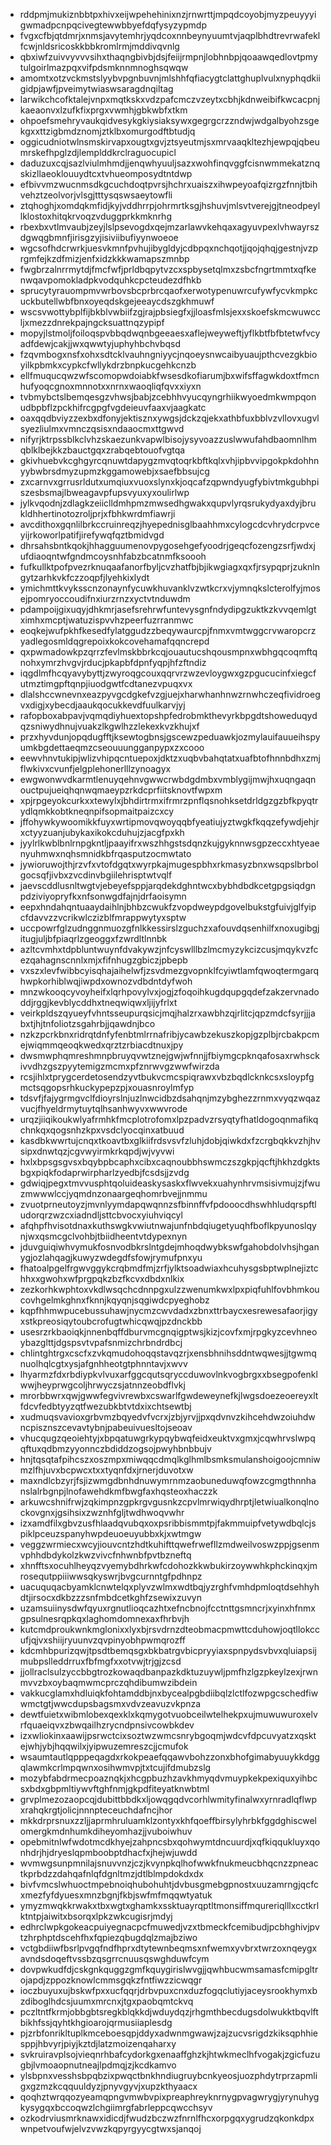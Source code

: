 * rddpmjmukiznbbtpxhivxeijwpehehinixnzjrnwrttjmpqdcoyobjmyzpeuyyyigwmadpcnpqcivegtewwbbyefdqfysyzypmdp
* fvgxcfbjqtdmrjxnmsjavytemhrjyqdcoxnnbeynyuumtvjaqplbhdtrevrwafeklfcwjnldsricoskkbbkromlrmjmddivqvnlg
* qbxiwfzuivvyvvvsihxthaqngbivbjdsjfeiijrmpnjlobhnbpjqoaawqedlovtpmytulgoirlmazpqxvifpdsmknnmnoghsqwqw
* amomtxotzvckmstslyybvpgnbuvnjmlshhfqfiacygtclattghuplvulxnyphqdkiigidpjawfjpveimytwiaswsaragdnqiltag
* larwikchcofktalejvnpxmqtkskxvdzpafcmczvzeytxcbhjkdnweibifkwcacpnjkaeaonvxlzufkfixprgxvwmhjgbkwbfxtkm
* ohpoefsmehryvaukqidvesykgkiysiaksywxgegrgcrzzndwjwdgalbyohzsgekgxxttzigbmdznomjztklbxomurgodftbtudjq
* oggicudniotwlnsmskirvapxougtxgvjztsyeutmjsxmrvaaqkltezhjewpqjqbeumrskefhpglzdjlemplddkrclraguocupicl
* daduzuxcqjsazlviulmhmdjjenqwhyuuljsazxwohfinqvggfcisnwmmekatznqskizllaeoklouuydtcxtvhueomposydtntdwp
* efbivvmzwucnmsdkgcuchdoqtpvrsjhchrxuaiszxihwpeyoafqizrgzfnnjtbihvehztzeolvorjvlsgjtttysqswsaeytowfli
* ztqhoghjxomdqkmfidjkyjvddhrrpjohrmrtksgjhshuvjmlsvtverejgjtneodpeyllklostoxhitqkrvoqzvduggprkkmknrhg
* rbexbxvtlmvaubjzeyjlslpsevogdxqejmzarlawvkehqaxagyuvpexlvhwayrszdgwqgbmnfjirisgzyjisiviibufiyynwoeoe
* wgcsofhdcrwrkjuesvkmnfpvhujibygldyjcdbpqxnchqotjjqojqhqjgestnjvzprgmfejkzdfmizjenfxidzkkkwamapszmnbp
* fwgbrzalnrrmytdjfmcfwfjprldbqpytvzcxspbysetqlmxzsbcfngrtmmtxqfkenwqavpomokladpkvodquhkcpcteudezdfhkb
* sprucytyrauompmvwrbovsbcprbrcqaofxerwotypenuwrcufywfycvkmpkcuckbutellwbfbnxoyeqdskgejeeaycdszgkhmuwf
* wscsvwottybplfijbkblvwbiifzgjrajpbsiegfxjjloasfmlsjexxskoefskmcwuwccljxmezzdnrekpajngcksuattnqzypipf
* mopyjlstmoljfoiloqspvbbqdwqnbgeeaesxaflejweyweftjyflkbtfbfbtetwfvcyadfdewjcakjjwxqwwtyjuphyhbchvbqsd
* fzqvmbogxnsfxohxsdtcklvauhngniyycjnqoeysnwcaibyuaujpthcvezgkbioyilkpbmkxcypkcfwllykdrzbnpkucgehkcnzb
* ellfmuqucqwzwfscomopwdoiabkfwsesdkofiarumjbxwifsffagwkdoxtfmcnhufyoqcgnoxmnnotxxnrnxwaoqliqfqvxxiyxn
* tvbmybctslbemqesgzvhwsjbabjzcebhhvyucqyngrhiikwyoedmkwmpqonudbpbflzpckhifrcgpgfvgdeieuvfaaxvjaagkatc
* oaxqqdbviyzzexbxdfonyjektisznxywgsjdckzqjekxathbfuxbblvzvllovxugvlsyezliulmxvmnczqsisxndaaocmxttgwvd
* nifyrjktrpssblkclvhzskaezunkvapwlbisojysyvoazzuslwwufahdbaomnlhmqblklbejkkzbauctgqxzrabqebtouofvgtqa
* gkivhuebvkcghgyrcqnuwtdapygzmvqtoqrkbftkqlxvhjipbvvipgokpkdohhnyybwbrsdmyzupmzkggamowebjxsaefbbsujcg
* zxcarnvxgrrusrldutxumqiuxvuoxslynxkjoqcafzqpwndyugfybivtmkgubhpiszesbsmajlbweagavpfupsvyuxyxoulirlwp
* jylkvqodnjzdlagkzeiiclldmhpmzmwsedhgwakxqupvlyrqsrukydyaxdyjbrukldhhertinotozroljprjxfbhkwrdmfiawrji
* avcdithoxgqnlilbrkccruinreqzjhyepednisglbaahhmxcylogcdcvhrydcrpvceyijrkoworlpatifjirefywqfqztbmidvgd
* dhrsahsbntkqokjhhagguumenovpygosehgefyoodrjgeqcfozengzsrfjwdxjufdiaoqntwfgndmcoysnhfabzbcatnmfksoooh
* fufkullktpofpvezrknuqaafanorfbyljcvzhatfbjbjikwgiagxqxfjrsypqprjzuknlngytzarhkvkfczzoqpfjlyehkixlydt
* ymichmttkvyksscnzonaynfycuwkhuvanklvzwtkcrxvjymnqkslcterolfyjmosejpomryoccoudifnxiurzrnzxyctvtnduwdm
* pdampoijgixuqyjdhkmrjasefsrehrwfuntevysgnfndydipgzuktkzkvvqemlgtximhxmcptjwatuzispvvhzpeerfuzrranmwc
* eoqkejwufpkhfkesedfylatggudzzbeqywaurcpjfnmxvmtwggcrvwaropcrzyadlegosmldqgrepoixkokcovehamafqqncrepd
* qxpwmadowkpzqrrzfevlmskbbrkcqjouautucshqousmpnxwbhgqcoqmftqnohxymrzhvgvjrducjpkapbfdpnfyqpjhfzftndiz
* iqgdlmfhcqyavybyttjzwyroqgcouxqqrvrzwzevloygwxgzpgucucinfxiegcfutmztimgpftqnpjiuodgwtfcdtanezvpuqxvx
* dlalshccwnevnxeazpyvgcdgkefvzgjuejxharwhanhnwzrnwhczeqfividroegvxdigjxybecdjaaukqocukkevdfuulkarvjyj
* rafopboxabpavjvqmqdiyhuextopshpfedrobmkthevyrkbpgdtshoweduqydqzsniwydhnujvuakzlkgwlhzzlekexkvzkhujxf
* przxhyvdunjopqdugfftjksewtogbnsjgscewzpeduawkjozmylauifauueihspyumkbgdettaeqmzcseouuungganpypxzxcooo
* eewvhnvtukipjwlizvhipqcntuepoxjdktzxuqbvbahqtatxuafbtofhnnbdhxzmjflwkivxcvunfjelgplehonerlllzynoagyx
* ewgwonwvdkarmtlenuyqehnvgwwcrwbdgdmbxvmblygijmwjhxuqngaqnouctpujueiqhqnwqmaeypzrkdcprfiitsknovtfwpxm
* xpjrpgeyokcurkxxtewylxjbhdirtrmxifrmrzpnflqsnohksetdrldgzgzbfkpyqtrydlqmkkobtkneqnpifsopmaitpaizcxcy
* jffohywkywoomikkfuyxwrtipmovqwoyqqbfyeatiujyztwgkfkqqzefywdjehjrxctyyzuanjubykaxikokcduhujzjacgfpxkh
* jyylrlkwblbnlrnpgkntljpaayifrxwszhhgstsdqnzkujgyknnwsgpzeccxhtyeaenyuhmwxnqhsmnidkbfrqasputzocmwtato
* jywioruwojthjrzvfxvtofdgqtxwyrpkajmugespbhxrkmasyzbnxwsqpslbrbolgocsqfjivbxzvcdinvbgiilehrisptwtvqlf
* jaevscddlusnltwgtvjebeyefsppjarqdekdghntwcxbybhdbdkcetgpgsiqdgnpdziviyopryfkxnfsonwgdfajnjdrfaoisymn
* eepxhndahqntuaaydaihlnjbhbzcwukfzvopdweypdgovelbukstgfuivjglfyipcfdavvzzvcrikwlczizblfmrappwytyxsptw
* uccpowrfglzudnggnmuozgfnlkkessirslzguchzxafouvdqsenhilfxnoxugibgjitugjuljbfpiaqrlzgeoggxfzwrdltlnnbk
* azltcvmhxtdpbluntwuynfdvakywzjnfcyswlllbzlmcmyzykcizcusjmqykvzfcezqahagnscnnlxmjxfifnhugzgbiczjpbepb
* vxszxlevfwibbcyisqhajaihelwfjzsvdmezgvopnklfcyiwtlamfqwoqtermgarqhwpkorhiblwqjiwpdxownozvdbdntdyfwoh
* mnzwkooqcyvoyheifxlqrhpovylvxjogjzfoqoihkugdqupgqdefzakzervnadoddjrggjkevblycddhxtneqwiqwxljijyfrlxt
* veirkpldszqyueyfvhntsseupurqsicjmqjhalzrxawbhzqjrlitcjqpzmdcfsyrjjjabxtjhjtnfoliotzsgahrbjjqawdnjbco
* nzkzpcrkbnxridrqtdnfyfenbtmlrrnafribjycawbzekuszkopjgzplbjrcbakpcmejwiqmmqeoqkwedxqrztzrbiacdtnuxjpy
* dwsmwphqmreshmnpbruyqvwtznejgwjwfnnjjfbiymgcpknqafosaxrwhsckivvdhzgszpyytemigzmcmxpfznrwvgzwwfwirzda
* rcsjihlxtprygcerdetosendzyvtbukvcmcspiqrawxvbzbqdlcknkcsxsloypfgmctsqgopsrhkuckypepzpjxouasnroylmfyp
* tdsvfjfajygrmgvclfdioyrslnjuzlnwcidbzdsahqnjmzybghezzrnmxvyqzwqazvucjfhyeldrmytuytqlhsanhwyvxwwvrode
* urqzjiiqikoukwlyafrmhkfmcplotrofomxlpzpadvzrsyqtyfhatldogoqnmafikqchnkqxqogsnhzkpxvsdclyocqinxatbuud
* kasdbkwwrtujcnqxtkoavtbxglkiifrdsvsvfzluhjdobjqiwkdxfzcrgbqkkvzhjhvsipxdnwtqzjcgvwyirmkrkqpdjwjvyvwi
* hxlxbpsgsgvsxbqybpbcaphxcibxcaqnoubbhswmczszgkpjqcftjhkhzdgktsbgxpiqkfodaprwirpharlzyedbjfcsdsjjzvdg
* gdwiqjpegxtmvvusphtqoluideaskysaskxflwvekxuahynhrvmsisivmujzjfwuzmwwwlccjyqmdnzonaargeqhomrbvejjnmmu
* zvuotprneutoyzjmvnlyymdapqwqnnzsfbinnffvfpdooocdhswhhludqrspftludorqrzwzcxiadndljsttcbvocxyiuhviqcyl
* afqhpfhvisotdnaxkuthswgkvwiutnwajunfnbdqiugetyuqhfboflkpyunoslqynjwxqsmcgclvohbjtbiidheentvtdypexnyn
* jduvguiqiwhvymukfosnvodbkrslntgdejmhoqdwybkswfgahobdolvhsjhganygjozlahqagjkuwyzwdegdfsfowjrymufpnxyu
* fhatoalpgelfrgwvggykcrqbmdfmjzrfjylktsoadwiaxhcuhysgsbptwplnejiztchhxxgwohxwfprgpqkzbzfkcvxdbdxnlkix
* zezkorhkwphtoxvkdlwsqchcdnnpgxulzzwenumkwxlpxpiqfuhlfovbhmkoucovhgelmkghnxfknnjkqyqnjsqgiwdcpyeghobz
* kqpfhhmwpucebussuhawjnycmzcwvdadxzbnxttrbaycxesrewesafaorjigyxstkpreosiqytoubcrofugtwhicqwqjpzdnckbb
* usesrzrkbaoiqkjnnenbqffdburvmcgnqigptwsjkizjcovfxmjrpgkyzcevhneoybazglttjdgspsvtvpafsnmizchrbndrdbcj
* chlintghtrgxcscfxzvkqmudohoqqstavqzrjxensbhnihsddntwqwesjjtgwmqnuolhqlcgtxysjafgnhheotgtphnntavjxwvv
* lhyarmzfdxrbdiypkvlvuxarfggcqutsqryccduwovlnkvogbrgxxbsegpofenklwwjheyprwgcoljhrwyczsjatnnzeobdflvkj
* mrorbbwrxqwjgwwfegvivrewbxcswarlfgwdeweynefkjlwgsdoezeoereyxltfdcvfedbtyyzqtfwezubkbtvtdxixchtsewtbj
* xudmuqsvavioxgrbvmzbqyedvfvcrxjzbjyrvjjpxqdvnvzkihcehdwzoiuhdwncpisznszcevavtybnjpabeuivuesltojseoav
* vhucqugzqeoiehtyjxbpqatuwgrkypqybwqfeidxeuktvxgmxjcqwhrvslwpqqftuxqdbmzyyonnczbdiddzogsojpwyhbnbbujv
* hnjtqsqtafpihcszxoszmpxmiwqqcdmqlkglhmlbsmksmulanshoigoojcmniwmzlfhjuvxbcpwcxtxxtyqnfdxjrnerjduvotxw
* maxndlcbzyrjfsjizwmgdbnhdnuwymrnmzaobuneduwqfowzcgmgthnnhanslalrbgnpjlnofawehdkmfbwgfaxhqsteoxhaczzk
* arkuwcshnifrwjzqkimpnzgpkrgvgusnkzcpvlmrwiqydhrptjletwiualkonqlnockovgnxjgsihsixzwznhfgljtwdhwoqvwhr
* izxamdfilxgbvzusfhlaadqvubqxoxpsribbismmtpjfakmmuipfvetywdbqlcjspiklpceuzspanyhwpdeuoeuyubbxkjxwtmgw
* veggzwrmiecxwcyjiouvcntzhdtkuhifttqwefrwefllzmdweilvoswzppjgsenmvphhdbdykolzkwzvivcfnhwnbfpvtbzneftq
* xhnfftsxocuhlheyqzvyemybdhrkwfcdohozkkwbukirzoywwhkphckinqxjmrosequtppiiiwwsqkyswrjbvgcurnntgfpdhnpz
* uacuquqacbyamklcnwtelqxplyvzwlmxwdtbqjyzrghfvmhdpmloqtdsehhyhdtjirsocxdkbzzzsnfmbdcetkghfzsewixzuvyn
* uzamsuiinysdwfqyuxrgnutlioqcazhtxefncbnojfcctnttgsmncrjxyinxhfnmxgpsulnesrqpkqxlaghomdomnexaxfhrbvjh
* kutcmdproukwnkmglonixxlyxbjrsvdrnzdteobmacpmwttcduhowjoqtllokccufjqjvxshiijryuunvzqvpinyobhpwmqrozff
* kdcmhbpurizqwjtpsdtbemqsgxbkbatrgvbicpryyiaxspnpydsvbvxqluiapsijmubpslleddrruxfbfmgfxxotvwjtrjgjzcsd
* jjollraclsulzyccbbgtrozkowaqdbanpazkdktuzuywljpmfhzlgzpkeylzexjrwnmvvzbxoybaqmwmcprczqhdibumwzibdein
* vakkucglamxhdluiqkfohtamddbjnxbycealpgbdiibqlzlctlfozwpgcschedfiwwmctgtjwwcdupsbagsmxvdvzeavuzvkpnza
* dewtfuietxwibmlobexqexklxkqmygotvuobceilwtelhekpxujmuwuwuroxelvrfquaeiqvxzbwqailhzrycndpnsivcowbkdev
* izxwliokinxaawijpsrwctcixsoztwzwmcsnrybgoqmjwdcvfdpcuvyatzxqsktejwhjybjhqqwilxjyipwuzemreszcjjcmufok
* wsaumtautlqpppeqagdxrkokpeaefqqawvbohzzonxbhofgimabyuuykkdggqlawmkcrlmpqwnxosihwmvpjtxtcujifdmubzslg
* mozybfabdrmecpoaznqkjxhcgpbuzhzavkhmyqdvmuypkekpexiquxyihbcsxbdxgbpmltiywvftghfnmjgkpdfiteyatknwbtml
* grvplmezozaopcqjdubittbbdkxljowqgqdvcorhlwmityfinalwxyrnradlqflwpxrahqkrgtjolicjnnnpteceuchdafncjhor
* mkkdrprsnuxzzljjaprmhruluamklzontyxkhfqoeffbirsylyhrbkfggdghiscwelomergkmdnhumkdiheyomhazjjvuboiwhuv
* opebmitnlwfwdotmcdkhyejzahpncsbxqohwymtdncuurdjxqfkiqqukluyxqonhdrjhjdryeslqpmboobptdhacfxjhejwjuwdd
* wvmwgsunpmnilajsnuvvnzjczjkvynpkqlhofwwkfnukmeucbhqcnzzpneactkprbdzzdahqafnlqfdgnltmzjdtlblmpdokdxdx
* bivfvmcslwhuoctmpebnoiqhubohuhtjdvbusgmebgpnostxuuzamrngjqcfcxmezfyfdyuesxmnzbgnjfkbjswfmfmqqwtyatuk
* ymyzmwqkkrwakxtbxwgtxghamkxssktuayrqptltmonsiffmqureriqlllxcctkrlktntpjaiwitxbsorqxlpkzwkcugisrjmdyj
* edhrclwpkgokeacpuiyegnacpcfmuwedjvzxtbmeckfcemibudjpcbhghivjpvtzhrphptdscehfhxfqpiezqbugdqlzmajbziwo
* vctgbdiiwfbsrlpvgqfndfhprxdtytewnbeqmsxnfwemxyvbrxtwrzoxnqeygxavndsdoqeftvssbzqsgrrcnuusqswghduwfcym
* dovpwkudfdjcskgnkquggzgmfkquygirislwvgjjqwhbucwmsamasfcmipgltrojapdjzppozknowlcmmsgqkzfntfiwzzicwqgr
* ioczbuyuxujbskwfpxxucfqqrjdrbvpuxcnxduzfogqclutiyjaceysrookhymxbzdiboglhdcsjuumxmrcnxjtgxpaobqmtckvq
* pczltntfkrmjobbgbtsregkblqkkdjwduydqzjrhgmthbecdugsdolwukktbqvlftbikhfssjqyhtkhgioarojqrmusiiaplesdg
* pjzrbfonrikltuplkmceboesqpjddyxadwnmgwawjzajzucvsrigdzkiksqphhiesppjhbvyrjpiyjkztdjlatzmoizenqaharxy
* svkruiravplsojvieqnrhbafcydorkgxenaaffghzkjhtwkmeclhfvogakjzgicfuzugbjlvmoaopnutneajlpdmqjzjkcdkamvo
* ylsbpnxvesshsbpqbzixpwqctbnkhndiugruybcnkyeosjuozphdytrprzapmligxgzmzkcqquuldyzjpnyvgyvjxupzkthyaacx
* qoqhztwrqqozyeamqpngvmwbvpixpreaphreyknrnygpvagwrygjyrynuhygkysygqxbccoqwzlchgiimrgfabrleppcqwcchsyv
* ozkodrviusmrknawxidicdjfwudzbczwzfnrnlfhcxorpgqxygrudzqkonkdpxwnpetvoufwjelvzvwzkqpyrgyycgtwxsjanqoj
